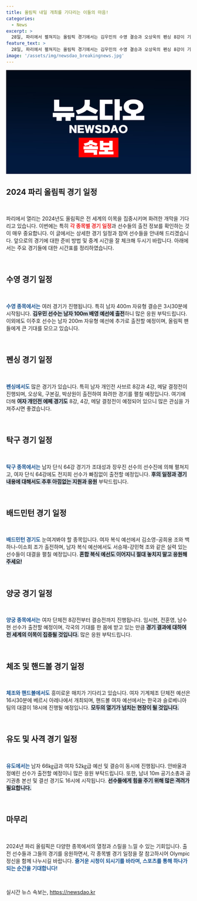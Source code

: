 ```yaml
---
title: 올림픽 내일 개최를 기다리는 이들의 마음!
categories:
  - News
excerpt: >
  28일, 파리에서 펼쳐지는 올림픽 경기에서는 김우민의 수영 결승과 오상욱의 펜싱 8강이 기대를 모은다. 탁구, 배드민턴 등 다양한 종목에서 한국 대표 선수들의 열전도 펼쳐질 예정! 지금 바로 그 현장을 확인해보세요!
feature_text: >
  28일, 파리에서 펼쳐지는 올림픽 경기에서는 김우민의 수영 결승과 오상욱의 펜싱 8강이 기대를 모은다. 탁구, 배드민턴 등 다양한 종목에서 한국 대표 선수들의 열전도 펼쳐질 예정! 지금 바로 그 현장을 확인해보세요!
image: '/assets/img/newsdao_breakingnews.jpg'
---
```


<p><img src="/assets/img/newsdao_breakingnews.jpg" alt="ranknews 속보" /></p>

<h2 data-ke-size="size26">2024 파리 올림픽 경기 일정</h2>

<p data-ke-size="size16">&nbsp;</p>

<p data-ke-size="size16">파리에서 열리는 2024년도 올림픽은 전 세계의 이목을 집중시키며 화려한 개막을 기다리고 있습니다. 이번에는 특히 <b><span style="color: #ee2323;">각 종목별 경기 일정</span></b>과 선수들의 출전 정보를 확인하는 것이 매우 중요합니다. 이 글에서는 상세한 경기 일정과 참여 선수들을 안내해 드리겠습니다. 앞으로의 경기에 대한 준비 방법 및 중계 시간을 잘 체크해 두시기 바랍니다. 아래에서는 주요 경기들에 대한 시간표를 정리하였습니다.</p>

<p data-ke-size="size16">&nbsp;</p>

<h2 data-ke-size="size26">수영 경기 일정</h2>

<p data-ke-size="size16">&nbsp;</p>

<p data-ke-size="size16"><b><span style="color: #1a5490;">수영 종목에서는</span></b> 여러 경기가 진행됩니다. 특히 남자 400m 자유형 결승은 3시30분에 시작됩니다. <b><span style="background-color: #21538527;">김우민 선수는 남자 100m 배영 예선에 출전</span></b>하니 많은 응원 부탁드립니다. 이외에도 이주호 선수는 남자 200m 자유형 예선에 추가로 출전할 예정이며, 올림픽 팬들에게 큰 기대를 모으고 있습니다.</p>

<p><p data-ke-size="size16">&nbsp;</p></p>

<h2 data-ke-size="size26">펜싱 경기 일정</h2>

<p data-ke-size="size16">&nbsp;</p>

<p data-ke-size="size16"><b><span style="color: #1a5490;">펜싱에서도</span></b> 많은 경기가 있습니다. 특히 남자 개인전 사브르 8강과 4강, 메달 결정전이 진행되며, 오상욱, 구본길, 박상원이 출전하여 화려한 경기를 펼칠 예정입니다. 여기에 더해 <b><span style="background-color: #21538527;">여자 개인전 에페 경기도</span></b> 8강, 4강, 메달 결정전이 예정되어 있으니 많은 관심을 가져주시면 좋겠습니다.</p>

<p data-ke-size="size16">&nbsp;</p>

<h2 data-ke-size="size26">탁구 경기 일정</h2>

<p data-ke-size="size16">&nbsp;</p>

<p data-ke-size="size16"><b><span style="color: #1a5490;">탁구 종목에서는</span></b> 남자 단식 64강 경기가 조대성과 장우진 선수의 선수진에 의해 펼쳐지고, 여자 단식 64강에도 전지희 선수가 빠짐없이 출전할 예정입니다. <b><span style="background-color: #21538527;">후의 일정과 경기 내용에 대해서도 추후 아낌없는 지원과 응원</span></b> 부탁드립니다.</p>

<p data-ke-size="size16">&nbsp;</p>

<h2 data-ke-size="size26">배드민턴 경기 일정</h2>

<p data-ke-size="size16">&nbsp;</p>

<p data-ke-size="size16"><b><span style="color: #1a5490;">배드민턴 경기도</span></b> 눈여겨봐야 할 종목입니다. 여자 복식 예선에서 김소영-공희용 조와 백하나-이소희 조가 출전하며, 남자 복식 예선에서도 서승재-강민혁 조와 같은 실력 있는 선수들이 대결을 펼칠 예정입니다. <b><span style="background-color: #21538527;">혼합 복식 예선도 이어지니 절대 놓치지 말고 응원해 주세요!</span></b></p>

<p data-ke-size="size16">&nbsp;</p>

<h2 data-ke-size="size26">양궁 경기 일정</h2>

<p data-ke-size="size16">&nbsp;</p>

<p data-ke-size="size16"><b><span style="color: #1a5490;">양궁 종목에서는</span></b> 여자 단체전 8강전부터 결승전까지 진행됩니다. 임시현, 전훈영, 남수현 선수가 출전할 예정이며, 각국의 기대를 한 몸에 받고 있는 만큼 <b><span style="background-color: #21538527;">경기 결과에 대하여 전 세계의 이목이 집중될 것입니다.</span></b> 많은 응원 부탁드립니다.</p>

<p data-ke-size="size16">&nbsp;</p>

<h2 data-ke-size="size26">체조 및 핸드볼 경기 일정</h2>

<p data-ke-size="size16">&nbsp;</p>

<p data-ke-size="size16"><b><span style="color: #1a5490;">체조와 핸드볼에서도</span></b> 흥미로운 매치가 기다리고 있습니다. 여자 기계체조 단체전 예선은 16시30분에 베르시 아레나에서 개최되며, 핸드볼 여자 예선에서는 한국과 슬로베니아 팀의 대결이 18시에 진행될 예정입니다. <b><span style="background-color: #21538527;">모두의 열기가 넘치는 현장이 될 것입니다.</span></b></p>

<p data-ke-size="size16">&nbsp;</p>

<h2 data-ke-size="size26">유도 및 사격 경기 일정</h2>

<p data-ke-size="size16">&nbsp;</p>

<p data-ke-size="size16"><b><span style="color: #1a5490;">유도에서는</span></b> 남자 66㎏급과 여자 52㎏급 예선 및 결승이 동시에 진행됩니다. 안바울과 정예린 선수가 출전할 예정이니 많은 응원 부탁드립니다. 또한, 남녀 10m 공기소총과 공기권총 본선 및 결선 경기도 16시에 시작됩니다. <b><span style="background-color: #21538527;">선수들에게 힘을 주기 위해 많은 격려가 필요합니다.</span></b></p>

<p data-ke-size="size16">&nbsp;</p>

<h2 data-ke-size="size26">마무리</h2>

<p data-ke-size="size16">&nbsp;</p>

<p data-ke-size="size16">2024년 파리 올림픽은 다양한 종목에서의 열정과 스릴을 느낄 수 있는 기회입니다. 출전 선수들과 그들의 경기를 응원하면서, 각 종목별 경기 일정을 잘 참고하시어 Olympic 정신을 함께 나누시길 바랍니다. <b><span style="color: #1a5490;">즐거운 시청이 되시기를 바라며, 스포츠를 통해 하나가 되는 순간을 기대합니다!</span></b></p>

<p data-ke-size="size16">&nbsp;</p>
실시간 뉴스 속보는, <a href="https://newsdao.kr" rel="dofollow">https://newsdao.kr</a>


